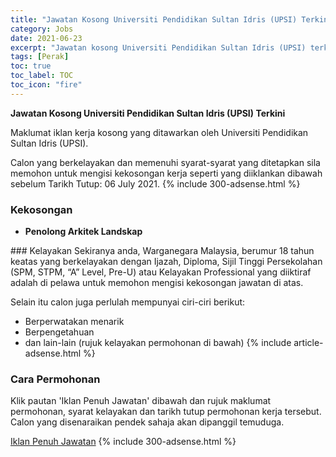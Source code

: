 ```yaml
---
title: "Jawatan Kosong Universiti Pendidikan Sultan Idris (UPSI) Terkini" 
category: Jobs 
date: 2021-06-23 
excerpt: "Jawatan kosong Universiti Pendidikan Sultan Idris (UPSI) terkini untuk kekosongan Penolong Arkitek Landskap" 
tags: [Perak] 
toc: true 
toc_label: TOC 
toc_icon: "fire" 
--- 
```


**Jawatan Kosong Universiti Pendidikan Sultan Idris (UPSI) Terkini**

Maklumat iklan kerja kosong yang ditawarkan oleh Universiti Pendidikan Sultan Idris (UPSI). 

Calon yang berkelayakan dan memenuhi syarat-syarat yang ditetapkan sila memohon untuk mengisi kekosongan kerja seperti yang diiklankan dibawah sebelum Tarikh Tutup: 06 July 2021. 
{% include 300-adsense.html %} 
### Kekosongan 
<ul>
<li><b>Penolong Arkitek Landskap&#160;</b></li>
</ul> 
### Kelayakan 
Sekiranya anda, Warganegara Malaysia, berumur 18 tahun keatas yang berkelayakan dengan Ijazah, Diploma, Sijil Tinggi Persekolahan (SPM, STPM, “A” Level, Pre-U) atau Kelayakan Professional yang diiktiraf adalah di pelawa untuk memohon mengisi kekosongan jawatan di atas.

Selain itu calon juga perlulah mempunyai ciri-ciri berikut:
- Berperwatakan menarik
- Berpengetahuan
- dan lain-lain (rujuk kelayakan permohonan di bawah) 
{% include article-adsense.html %} 
### Cara Permohonan 
Klik pautan 'Iklan Penuh Jawatan' dibawah dan rujuk maklumat permohonan, syarat kelayakan dan tarikh tutup permohonan kerja tersebut.
Calon yang disenaraikan pendek sahaja akan dipanggil temuduga.

<a href="http://bsm.upsi.edu.my/non-academic-position/" class="btn btn--info" target="_blank" rel="nofollow noopenner">Iklan Penuh Jawatan</a> 
{% include 300-adsense.html %} 